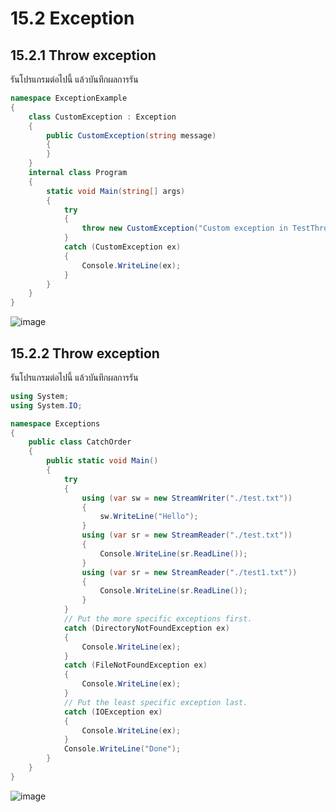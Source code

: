 # 15.2 Exception

## 15.2.1 Throw exception

รันโปรแกรมต่อไปนี้ แล้วบันทึกผลการรัน


```cs
namespace ExceptionExample
{
    class CustomException : Exception
    {
        public CustomException(string message)
        {
        }
    }
    internal class Program
    {
        static void Main(string[] args)
        {
            try
            {
                throw new CustomException("Custom exception in TestThrow()");
            }
            catch (CustomException ex)
            {
                Console.WriteLine(ex);
            }
        }
    }
}
```
![image](https://github.com/Suthera213/OOP2565-Week-15/assets/115066359/b731c1f6-e527-40a5-99f6-f1ef5d673871)

## 15.2.2 Throw exception

รันโปรแกรมต่อไปนี้ แล้วบันทึกผลการรัน

```cs
using System;
using System.IO;

namespace Exceptions
{
    public class CatchOrder
    {
        public static void Main()
        {
            try
            {
                using (var sw = new StreamWriter("./test.txt"))
                {
                    sw.WriteLine("Hello");
                }
                using (var sr = new StreamReader("./test.txt"))
                {
                    Console.WriteLine(sr.ReadLine());
                }
                using (var sr = new StreamReader("./test1.txt"))
                {
                    Console.WriteLine(sr.ReadLine());
                }
            }
            // Put the more specific exceptions first.
            catch (DirectoryNotFoundException ex)
            {
                Console.WriteLine(ex);
            }
            catch (FileNotFoundException ex)
            {
                Console.WriteLine(ex);
            }
            // Put the least specific exception last.
            catch (IOException ex)
            {
                Console.WriteLine(ex);
            }
            Console.WriteLine("Done");
        }
    }
}
```

![image](https://github.com/Suthera213/OOP2565-Week-15/assets/115066359/5efb0422-7814-4ae6-8b4a-74b5a178805b)
